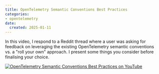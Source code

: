 ```yaml
---
title: OpenTelemetry Semantic Conventions Best Practices
categories:
- opentelemetry
date:
  created: 2025-01-11
---
```


In this video, I respond to a Reddit thread where a user was asking for feedback on leveraging the existing OpenTelemetry semantic conventions vs. a "roll your own" approach. I present some things you consider before finalising your choice.

<!-- more -->

[![OpenTelemetry Semantic Conventions Best Practices on YouTube](https://img.youtube.com/vi/4DO48EcseeQ/0.jpg)](https://www.youtube.com/watch?v=4DO48EcseeQ)